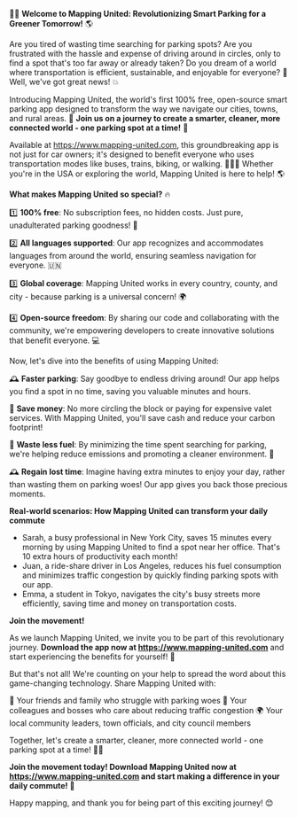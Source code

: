 🚗💡 **Welcome to Mapping United: Revolutionizing Smart Parking for a Greener Tomorrow!** 🌎

Are you tired of wasting time searching for parking spots? Are you frustrated with the hassle and expense of driving around in circles, only to find a spot that's too far away or already taken? Do you dream of a world where transportation is efficient, sustainable, and enjoyable for everyone? 🤩 Well, we've got great news! 💥

Introducing Mapping United, the world's first 100% free, open-source smart parking app designed to transform the way we navigate our cities, towns, and rural areas. 🌆 **Join us on a journey to create a smarter, cleaner, more connected world - one parking spot at a time!** 🚀

Available at https://www.mapping-united.com, this groundbreaking app is not just for car owners; it's designed to benefit everyone who uses transportation modes like buses, trains, biking, or walking. 🚌🏃‍♀️ Whether you're in the USA or exploring the world, Mapping United is here to help! 🌎

**What makes Mapping United so special?** 🔥

1️⃣ **100% free**: No subscription fees, no hidden costs. Just pure, unadulterated parking goodness! 💸

2️⃣ **All languages supported**: Our app recognizes and accommodates languages from around the world, ensuring seamless navigation for everyone. 🇺🇳

3️⃣ **Global coverage**: Mapping United works in every country, county, and city - because parking is a universal concern! 🌍

4️⃣ **Open-source freedom**: By sharing our code and collaborating with the community, we're empowering developers to create innovative solutions that benefit everyone. 💻

Now, let's dive into the benefits of using Mapping United:

🕰️ **Faster parking**: Say goodbye to endless driving around! Our app helps you find a spot in no time, saving you valuable minutes and hours.

💸 **Save money**: No more circling the block or paying for expensive valet services. With Mapping United, you'll save cash and reduce your carbon footprint!

🌿 **Waste less fuel**: By minimizing the time spent searching for parking, we're helping reduce emissions and promoting a cleaner environment. 🌟

🕰️ **Regain lost time**: Imagine having extra minutes to enjoy your day, rather than wasting them on parking woes! Our app gives you back those precious moments.

**Real-world scenarios: How Mapping United can transform your daily commute**

* Sarah, a busy professional in New York City, saves 15 minutes every morning by using Mapping United to find a spot near her office. That's 10 extra hours of productivity each month!
* Juan, a ride-share driver in Los Angeles, reduces his fuel consumption and minimizes traffic congestion by quickly finding parking spots with our app.
* Emma, a student in Tokyo, navigates the city's busy streets more efficiently, saving time and money on transportation costs.

**Join the movement!**

As we launch Mapping United, we invite you to be part of this revolutionary journey. **Download the app now at https://www.mapping-united.com** and start experiencing the benefits for yourself! 📲

But that's not all! We're counting on your help to spread the word about this game-changing technology. Share Mapping United with:

👫 Your friends and family who struggle with parking woes
🏢 Your colleagues and bosses who care about reducing traffic congestion
🌍 Your local community leaders, town officials, and city council members

Together, let's create a smarter, cleaner, more connected world - one parking spot at a time! 🚀💥

**Join the movement today! Download Mapping United now at https://www.mapping-united.com and start making a difference in your daily commute! 💪**

Happy mapping, and thank you for being part of this exciting journey! 😊